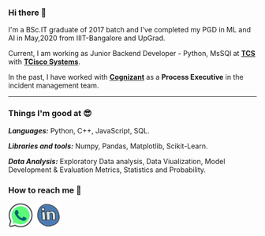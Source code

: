 ### Hi there 👋

I'm a BSc.IT graduate of 2017 batch and I've completed my PGD in ML and AI in May,2020 from IIIT-Bangalore and UpGrad.

Current, I am working as Junior Backend Developer - Python, MsSQl at <a href="https://www.tcs.com/">**TCS**</a> with <a href="https://www.cisco.com/c/en_in/index.html">**TCisco Systems**</a>.

In the past, I have worked with <a href="https://www.cognizant.com/">**Cognizant**</a> as a **Process Executive** in the incident management team.

<hr>

### Things I'm good at 😎 

***Languages:*** Python, C++, JavaScript, SQL.

***Libraries and tools:*** Numpy, Pandas, Matplotlib, Scikit-Learn.

***Data Analysis:*** Exploratory Data analysis, Data Viualization, Model Development & Evaluation Metrics, Statistics and Probability.

### How to reach me 📱

<a href="https://api.whatsapp.com/send/?phone=919619704142&text&app_absent=0"><img src="https://github.com/sumeetdeshpande15/sumeetdeshpande15/blob/main/images/Whatsapp_logo.png"  width="50"></a> <a href="https://www.linkedin.com/in/sumeetdeshpande15"><img src="https://github.com/sumeetdeshpande15/sumeetdeshpande15/blob/main/images/LinkedIn_logo.png" width="50"></a> 
